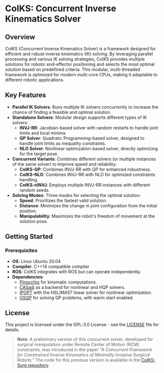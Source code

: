 # CoIKS: Concurrent Inverse Kinematics Solver

## Overview

CoIKS (Concurrent Inverse Kinematics Solver) is a framework designed for efficient and robust inverse kinematics (IK) solving. By leveraging parallel processing and various IK solving strategies, CoIKS provides multiple solutions for robotic end-effector positioning and selects the most optimal solution based on predefined criteria. This modular, multi-threaded framework is optimized for modern multi-core CPUs, making it adaptable to different robotic applications.

## Key Features

- **Parallel IK Solvers**: Runs multiple IK solvers concurrently to increase the chance of finding a feasible and optimal solution.
- **Standalone Solvers**: Modular design supports different types of IK solvers:
  - **INVJ-RR**: Jacobian-based solver with random restarts to handle joint limits and local minima.
  - **QP Solver**: Quadratic Programming-based solver, designed to handle joint limits as inequality constraints.
  - **NLO Solver**: Nonlinear optimization-based solver, directly optimizing for the target pose.
- **Concurrent Variants**: Combines different solvers (or multiple instances of the same solver) to improve speed and reliability:
  - **CoIKS-QP**: Combines INVJ-RR with QP for enhanced robustness.
  - **CoIKS-NLO**: Combines INVJ-RR with NLO for optimized constraints handling.
  - **CoIKS-nINVJ**: Employs multiple INVJ-RR instances with different random seeds.
- **Solving Modes**: Three modes for selecting the optimal solution:
  - **Speed**: Prioritizes the fastest valid solution.
  - **Distance**: Minimizes the change in joint configuration from the initial position.
  - **Manipulability**: Maximizes the robot's freedom of movement at the solution pose.

## Getting Started

### Prerequisites

- **OS**: Linux Ubuntu 20.04
- **Compiler**: C++14 compatible compiler
- **ROS**: CoIKS integrates with ROS but can operate independently.
- **Dependencies**:
  - [Pinocchio](https://github.com/stack-of-tasks/pinocchio) for kinematic computations.
  - [CASadi](https://web.casadi.org/) as a backend for nonlinear and HQP solvers.
  - [IPOPT](https://coin-or.github.io/Ipopt/) with the HSL/MA57 linear solver for nonlinear optimization.
  - [OSQP](https://osqp.org/) for solving QP problems, with warm start enabled.



  
## License
This project is licensed under the GPL-3.0 License - see the [LICENSE](LICENSE) file for details.

> **Note**: A preliminary version of this concurrent solver, developed for surgical manipulators under Remote Center of Motion (RCM) constraints, was introduced in the paper *"A Concurrent Framework for Constrained Inverse Kinematics of Minimally Invasive Surgical Robots."* The code for this previous version is available in the [CoIKS-Surg repository](https://github.com/jcolan/CoIKS-Surg). 

